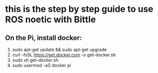 # this is the step by step guide to use ROS noetic with Bittle
## On the Pi, install docker: 
1. sudo apt-get update && sudo apt-get upgrade
2. curl -fsSL https://get.docker.com -o get-docker.sh
3. sudo sh get-docker.sh
4. sudo usermod -aG docker pi
